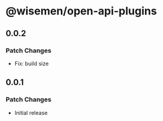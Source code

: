 # @wisemen/open-api-plugins

## 0.0.2

### Patch Changes

- Fix: build size

## 0.0.1

### Patch Changes

- Initial release
